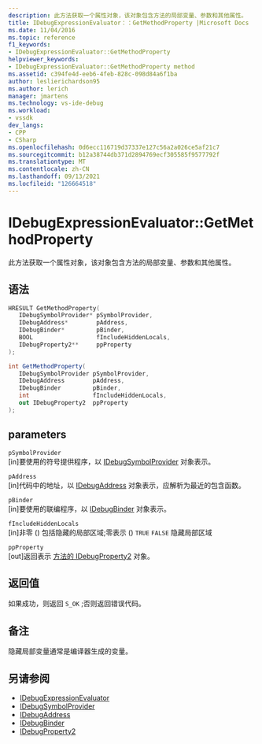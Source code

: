 ```yaml
---
description: 此方法获取一个属性对象，该对象包含方法的局部变量、参数和其他属性。
title: IDebugExpressionEvaluator：：GetMethodProperty |Microsoft Docs
ms.date: 11/04/2016
ms.topic: reference
f1_keywords:
- IDebugExpressionEvaluator::GetMethodProperty
helpviewer_keywords:
- IDebugExpressionEvaluator::GetMethodProperty method
ms.assetid: c394fe4d-eeb6-4feb-828c-098d84a6f1ba
author: leslierichardson95
ms.author: lerich
manager: jmartens
ms.technology: vs-ide-debug
ms.workload:
- vssdk
dev_langs:
- CPP
- CSharp
ms.openlocfilehash: 0d6ecc116719d37337e127c56a2a026ce5af21c7
ms.sourcegitcommit: b12a38744db371d2894769ecf305585f9577792f
ms.translationtype: MT
ms.contentlocale: zh-CN
ms.lasthandoff: 09/13/2021
ms.locfileid: "126664518"
---
```

# <a name="idebugexpressionevaluatorgetmethodproperty"></a>IDebugExpressionEvaluator::GetMethodProperty
此方法获取一个属性对象，该对象包含方法的局部变量、参数和其他属性。

## <a name="syntax"></a>语法

```cpp
HRESULT GetMethodProperty( 
   IDebugSymbolProvider* pSymbolProvider,
   IDebugAddress*        pAddress,
   IDebugBinder*         pBinder,
   BOOL                  fIncludeHiddenLocals,
   IDebugProperty2**     ppProperty
);
```

```csharp
int GetMethodProperty(
   IDebugSymbolProvider pSymbolProvider,
   IDebugAddress        pAddress,
   IDebugBinder         pBinder,
   int                  fIncludeHiddenLocals,
   out IDebugProperty2  ppProperty
);
```

## <a name="parameters"></a>parameters
`pSymbolProvider`\
[in]要使用的符号提供程序，以 [IDebugSymbolProvider](../../../extensibility/debugger/reference/idebugsymbolprovider.md) 对象表示。

`pAddress`\
[in]代码中的地址，以 [IDebugAddress](../../../extensibility/debugger/reference/idebugaddress.md) 对象表示，应解析为最近的包含函数。

`pBinder`\
[in]要使用的联编程序，以 [IDebugBinder](../../../extensibility/debugger/reference/idebugbinder.md) 对象表示。

`fIncludeHiddenLocals`\
[in]非零 () 包括隐藏的局部区域;零表示 () `TRUE` `FALSE` 隐藏局部区域

`ppProperty`\
[out]返回表示 [方法的 IDebugProperty2](../../../extensibility/debugger/reference/idebugproperty2.md) 对象。

## <a name="return-value"></a>返回值
 如果成功，则返回 `S_OK` ;否则返回错误代码。

## <a name="remarks"></a>备注
 隐藏局部变量通常是编译器生成的变量。

## <a name="see-also"></a>另请参阅
- [IDebugExpressionEvaluator](../../../extensibility/debugger/reference/idebugexpressionevaluator.md)
- [IDebugSymbolProvider](../../../extensibility/debugger/reference/idebugsymbolprovider.md)
- [IDebugAddress](../../../extensibility/debugger/reference/idebugaddress.md)
- [IDebugBinder](../../../extensibility/debugger/reference/idebugbinder.md)
- [IDebugProperty2](../../../extensibility/debugger/reference/idebugproperty2.md)
